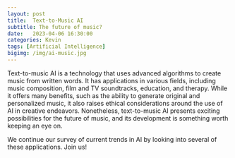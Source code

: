 ```yaml
---
layout: post
title:  Text-to-Music AI
subtitle: The future of music?
date:   2023-04-06 16:30:00
categories: Kevin
tags: [Artificial Intelligence]
bigimg: /img/ai-music.jpg
---
```

Text-to-music AI is a technology that uses advanced algorithms to create music from written words. It has applications in various fields, including music composition, film and TV soundtracks, education, and therapy. While it offers many benefits, such as the ability to generate original and personalized music, it also raises ethical considerations around the use of AI in creative endeavors. Nonetheless, text-to-music AI presents exciting possibilities for the future of music, and its development is something worth keeping an eye on.

We continue our survey of current trends in AI by looking into several of these applications.  Join us!
